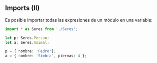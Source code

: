 ## Imports (II)

Es posible importar todas las expresiones de un módulo en una variable:

```typescript
import * as Seres from './Seres';

let p: Seres.Person;
let a: Seres.Animal;

p = { nombre: 'Pedro'};
a = { nombre: 'Simbra', piernas: 4 };

```

